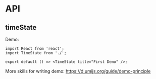 # API

## timeState

Demo:

```tsx
import React from 'react';
import TimeState from './';

export default () => <TimeState title="First Demo" />;
```

More skills for writing demo: https://d.umijs.org/guide/demo-principle
